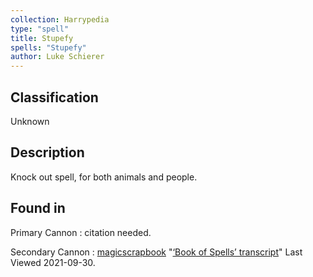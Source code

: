 ```yaml
---
collection: Harrypedia
type: "spell"
title: Stupefy
spells: "Stupefy"
author: Luke Schierer
---
```


## Classification

Unknown

## Description

Knock out spell, for both animals and people.

## Found in

Primary Cannon
: citation needed.

Secondary Cannon
: [magicscrapbook](https://magicscrapbook.tumblr.com/)
"[‘Book of Spells’ transcript](https://magicscrapbook.tumblr.com/post/162085200042/book-of-spells-transcript)"
Last Viewed 2021-09-30.
